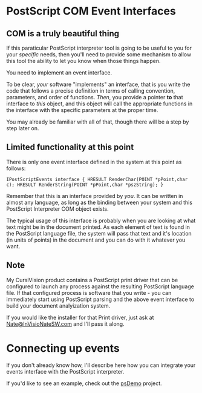 # PostScript COM Event Interfaces

## COM is a truly beautiful thing

If this paraticular PostScript interpreter tool is going to be useful to you for your *specific* needs, then you'll need to provide some
mechanism to allow this tool the ability to let you know when those things happen.

You need to implement an event interface.

To be clear, *your* software "implements" an interface, that is you write the code that follows a precise definition in terms of calling convention, parameters, and order of functions.
*Then*, you provide a pointer **to** that interface to *this* object, and this object will call the appropriate functions in the interface with the specific parameters at the proper time.

You may already be familiar with all of that, though there will be a step by step later on.

## Limited functionality at this point

There is only one event interface defined in the system at this point as follows:

`
    IPostScriptEvents interface {
        HRESULT RenderChar(POINT *pPoint,char c);
        HRESULT RenderString(POINT *pPoint,char *pszString);
    }
`

Remember that this is an interface provided by *you*. It can be written in almost any language, as long as the binding
between your system and this PostScript Interpreter COM object exists.

The typical usage of this interface is probably when you are looking at what text might be in the document printed. 
As each element of text is found in the PostScript language file, the system will pass that text and it's location (in units of points) in the document and you can do with it whatever you want.

## Note

My CursiVision product contains a PostScript print driver that can be configured to launch any process against the resulting PostScript language file. If that configured process is software that
you write - you can immediately start using PostScript parsing and the above event interface to build your document analyization system.

If you would like the installer for that Print driver, just ask at Nate@InVisioNateSW.com and I'll pass it along.


# Connecting up events

If you don't already know how, I'll describe here how you can integrate your events interface with the PostScript interpreter.

If you'd like to see an example, check out the [psDemo](../../../psDemo) project.

